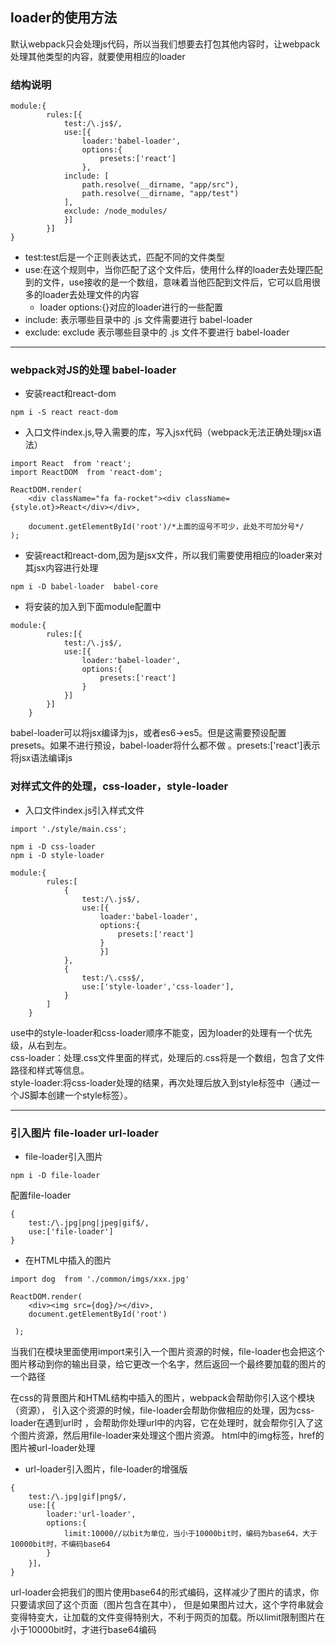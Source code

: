 ## loader的使用方法
默认webpack只会处理js代码，所以当我们想要去打包其他内容时，让webpack处理其他类型的内容，就要使用相应的loader

### 结构说明
```
module:{
        rules:[{
            test:/\.js$/,
            use:[{
                loader:'babel-loader',
                options:{
                    presets:['react']
                },
            include: [
                path.resolve(__dirname, "app/src"),
                path.resolve(__dirname, "app/test")
            ],
            exclude: /node_modules/
            }]
        }]
}
```
+ test:test后是一个正则表达式，匹配不同的文件类型
+ use:在这个规则中，当你匹配了这个文件后，使用什么样的loader去处理匹配到的文件，use接收的是一个数组，意味着当他匹配到文件后，它可以启用很多的loader去处理文件的内容
    + loader options:{}对应的loader进行的一些配置
+ include: 表示哪些目录中的 .js 文件需要进行 babel-loader
+ exclude:  exclude 表示哪些目录中的 .js 文件不要进行 babel-loader

---

### webpack对JS的处理 babel-loader
+ 安装react和react-dom
```
npm i -S react react-dom
```

+ 入口文件index.js,导入需要的库，写入jsx代码（webpack无法正确处理jsx语法）
```
import React  from 'react';
import ReactDOM  from 'react-dom';

ReactDOM.render(
    <div className="fa fa-rocket"><div className={style.ot}>React</div></div>,
 
    document.getElementById('root')/*上面的逗号不可少，此处不可加分号*/
);
```

+ 安装react和react-dom,因为是jsx文件，所以我们需要使用相应的loader来对其jsx内容进行处理
```
npm i -D babel-loader  babel-core
```
+ 将安装的加入到下面module配置中
```
module:{
        rules:[{
            test:/\.js$/,
            use:[{
                loader:'babel-loader',
                options:{
                    presets:['react']
                }
            }]
        }]
    }
```
babel-loader可以将jsx编译为js，或者es6->es5。但是这需要预设配置presets。如果不进行预设，babel-loader将什么都不做
。presets:['react']表示将jsx语法编译js

### 对样式文件的处理，css-loader，style-loader

+ 入口文件index.js引入样式文件
```
import './style/main.css';
```

```
npm i -D css-loader
npm i -D style-loader
```

```
module:{
        rules:[
            {
                test:/\.js$/,
                use:[{
                    loader:'babel-loader',
                    options:{
                        presets:['react']
                    }
                    }]
            },
            {
                test:/\.css$/,
                use:['style-loader','css-loader'],
            }
        ]
    }
```

use中的style-loader和css-loader顺序不能变，因为loader的处理有一个优先级，从右到左。  
css-loader：处理.css文件里面的样式，处理后的.css将是一个数组，包含了文件路径和样式等信息。  
style-loader:将css-loader处理的结果，再次处理后放入到style标签中（通过一个JS脚本创建一个style标签）。

---

### 引入图片 file-loader url-loader
+ file-loader引入图片
```
npm i -D file-loader
```
配置file-loader
```
{
    test:/\.jpg|png|jpeg|gif$/,
    use:['file-loader']
}
```
 + 在HTML中插入的图片
```
import dog  from './common/imgs/xxx.jpg'

ReactDOM.render(
    <div><img src={dog}/></div>,
    document.getElementById('root')
 
 );
```
当我们在模块里面使用import来引入一个图片资源的时候，file-loader也会把这个图片移动到你的输出目录，给它更改一个名字，然后返回一个最终要加载的图片的一个路径

在css的背景图片和HTML结构中插入的图片，webpack会帮助你引入这个模块（资源），
引入这个资源的时候，file-loader会帮助你做相应的处理，因为css-loader在遇到url时
，会帮助你处理url中的内容，它在处理时，就会帮你引入了这个图片资源，然后用file-loader来处理这个图片资源。
html中的img标签，href的图片被url-loader处理  
  
+ url-loader引入图片，file-loader的增强版


```
{
    test:/\.jpg|gif|png$/,
    use:[{
        loader:'url-loader',
        options:{
            limit:10000//以bit为单位，当小于10000bit时，编码为base64，大于10000bit时，不编码base64
        }
    }]，
}
```
url-loader会把我们的图片使用base64的形式编码，这样减少了图片的请求，你只要请求回了这个页面（图片包含在其中<img href="base64:xxxxxxxx">），
但是如果图片过大，这个字符串就会变得特变大，让加载的文件变得特别大，不利于网页的加载。所以limit限制图片在小于10000bit时，才进行base64编码
